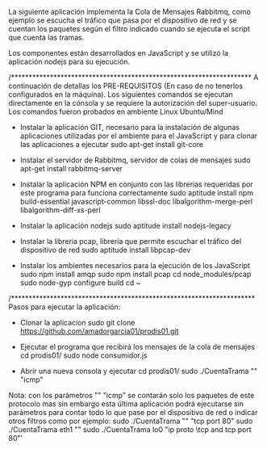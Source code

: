 La siguiente aplicación implementa la Cola de Mensajes Rabbitmq, como ejemplo se escucha el tráfico que pasa por el dispositivo de red y se cuentan los paquetes según el filtro indicado cuando se ejecuta el script que cuenta las tramas.

Los componentes están desarrollados en JavaScript y se utilizó la aplicación nodejs para su ejecución.

/********************************************************************
A continuación de detallas los PRE-REQUISITOS (En caso de no tenerlos configurados en la máquina). Los siguientes comandos se ejecutan directamente en la cónsola y se requiere la autorización del super-usuario. Los comandos fueron probados en ambiente Linux Ubuntu/Mind

- Instalar la aplicación GIT, necesario para la instalación de algunas aplicaciones utilizadas por el ambiente para el JavaScript y para clonar las aplicaciones a ejecutar
	sudo apt-get install git-core

- Instalar el servidor de Rabbitmq, servidor de colas de mensajes
	sudo apt-get install rabbitmq-server

- Instalar la aplicación NPM en conjunto con las librerias requeridas por este programa para funciona correctamente
	sudo aptitude install npm build-essential javascript-common libssl-doc libalgorithm-merge-perl libalgorithm-diff-xs-perl

- Instalar la aplicación nodejs
	sudo aptitude install nodejs-legacy

- Instalar la libreria pcap, librería que permite escuchar el tráfico del dispositivo de red
	sudo aptitude install libpcap-dev

- Instalar los ambientes necesarios para la ejecución de los JavaScript
	sudo npm install amqp
	sudo npm install pcap
	cd node_modules/pcap
	sudo node-gyp configure build
	cd ~

/*********************************************************************
Pasos para ejecutar la aplicación:

- Clonar la aplicacion 
	sudo git clone https://github.com/amadorgarcia01/prodis01.git

- Ejecutar el programa que recibirá los mensajes de la cola de mensajes
	cd prodis01/
	sudo node consumidor.js 

- Abrir una nueva consola y ejecutar
	cd prodis01/
	sudo ./CuentaTrama "" "icmp"

Nota: con los parámetros "" "icmp" se contarán solo los paquetes de este protocolo mas sin embargo esta última aplicación podrá ejecutarse sin parámetros para contar todo lo que pase por el dispositivo de red o indicar otros filtros como por ejemplo:
	sudo ./CuentaTrama "" "tcp port 80"
	sudo ./CuentaTrama eth1 ""
	sudo ./CuentaTrama lo0 "ip proto \\tcp and tcp port 80"'



